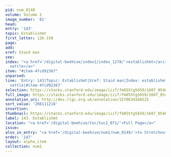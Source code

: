 ```yaml
---
pid: num_0148
volume: Volume 2
image_number: '81'
head:
entry: '143'
topic: Establishmt
first_letter: 126-150
page:
add:
xref: Staid man
see:
index: "<a href='/digital-beehive/index2/index_1278/'>establishmt</a>|<a href='/digital-beehive/index4/index_3592/'>to
  settle</a>"
item: "#item-4fcd92367"
unparsed:
line: 'Entry: 143|Topic: Establishmt|Xref: Staid man|Index: establishmt|Index: to
  settle|#item-4fcd92367'
selection: https://stacks.stanford.edu/image/iiif/fm855tg5659/1607_0548/295,1218,3033,269/full/0/default.jpg
full_image: https://stacks.stanford.edu/image/iiif/fm855tg5659/1607_0548/full/full/0/default.jpg
annotation_uri: http://dev.llgc.org.uk/annotation/1570634168525
sort_value: '208111218'
insertion:
thumbnail: https://stacks.stanford.edu/image/iiif/fm855tg5659/1607_0548/295,1218,600,180/250,/0/default.jpg
label: 143. Establishmt
location: "<a href='/digital-beehive/toc/toc2_071/'>Full Page</a>"
issue:
also_in_entry: "<a href='/digital-beehive/num1/num_0149/'>to Stretchout</a>"
order: '147'
layout: alpha_item
collection: num1
---
```

